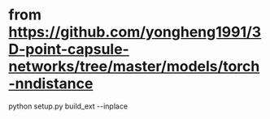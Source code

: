 # from https://github.com/yongheng1991/3D-point-capsule-networks/tree/master/models/torch-nndistance
python setup.py build_ext --inplace
